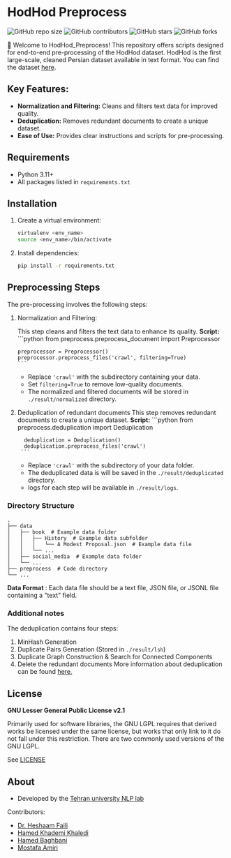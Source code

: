 # HodHod Preprocess

![GitHub repo size](https://img.shields.io/github/repo-size/UT-NLP-LAB/HodHod_Preprocess)
![GitHub contributors](https://img.shields.io/github/contributors/UT-NLP-LAB/HodHod_Preprocess)
![GitHub stars](https://img.shields.io/github/stars/UT-NLP-LAB/HodHod_Preprocess?style=social)
![GitHub forks](https://img.shields.io/github/forks/UT-NLP-LAB/HodHod_Preprocess?style=social)

🥇 Welcome to HodHod_Preprocess! This repository offers scripts designed for end-to-end pre-processing of the HodHod
dataset. HodHod is the first large-scale, cleaned Persian dataset available in text format. You can find the
dataset [here](https://huggingface.co/UT-NLP-LAP).

## Key Features:

* **Normalization and Filtering:** Cleans and filters text data for improved quality.
* **Deduplication:** Removes redundant documents to create a unique dataset.
* **Ease of Use:** Provides clear instructions and scripts for pre-processing.

## Requirements

* Python 3.11+
* All packages listed in `requirements.txt`

## Installation

1. Create a virtual environment:
   ```bash
   virtualenv <env_name>
   source <env_name>/bin/activate
   ```
   
2. Install dependencies:

   ```bash
   pip install -r requirements.txt
   ```

## Preprocessing Steps

The pre-processing involves the following steps:

1. Normalization and Filtering:

    This step cleans and filters the text data to enhance its quality.
    **Script:**
       ```python
       from preprocess.preprocess_document import Preprocessor
       
       preprocessor = Preprocessor()
       preprocessor.preprocess_files('crawl', filtering=True)
       ```
    * Replace ```'crawl'``` with the subdirectory containing your data.
    * Set ```filtering=True``` to remove low-quality documents.
    * The normalized and filtered documents will be stored in  ```./result/normalized``` directory.

2. Deduplication of redundant documents
    This step removes redundant documents to create a unique dataset.
    **Script:**
        ```python
         from preprocess.deduplication import Deduplication
         
         deduplication = Deduplication()
         deduplication.preprocess_files('crawl')
        ```   
    * Replace ```'crawl'``` with the subdirectory of your data folder.
    * The deduplicated data is will be saved in the ```./result/deduplicated``` directory.
    * logs for each step will be available in ```./result/logs```.

### Directory Structure

    .
    ├── data
    │   ├── book  # Example data folder
    │   │   ├── History  # Example data subfolder
    │   │   │   └── A Modest Proposal.json  # Example data file
    │   │   └── ...
    │   ├── social_media  # Example data folder
    │   └── ...
    ├── preprocess  # Code directory
    └── ...

**Data Format** : Each data file should be a text file, JSON file, or JSONL file containing a "text" field.

### Additional notes

The deduplication contains four steps:

1. MinHash Generation
2. Duplicate Pairs Generation (Stored in ```./result/lsh```)
3. Duplicate Graph Construction & Search for Connected Components
4. Delete the redundant documents
   More information about deduplication can be
   found [here.](https://github.com/Cerebras/modelzoo/tree/main/modelzoo/transformers/data_processing/slimpajama)

## License

**GNU Lesser General Public License v2.1**

Primarily used for software libraries, the GNU LGPL requires that derived works be licensed under the same license, but
works that only link to it do not fall under this restriction. There are two commonly used versions of the GNU LGPL.

See [LICENSE](https://github.com/UT-NLP-LAB/HodHod_Preprocess/blob/main/LICENSE)

## About ️

* Developed by the [Tehran university NLP lab](https://ece.ut.ac.ir/lab/nlp)

Contributors:

* [Dr. Heshaam Faili](https://www.linkedin.com/in/heshaam-faili-7b9b2468/?originalSubdomain=ir)
* [Hamed Khademi Khaledi](https://www.linkedin.com/in/hamed-khademi/)
* [Hamed Baghbani](https://www.linkedin.com/in/hamedbaghbani/)
* [Mostafa Amiri](https://www.linkedin.com/in/mostafaamirii/)
